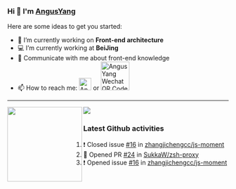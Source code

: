 ### Hi 👋 I'm [AngusYang](https://www.imyangyong.com/)

Here are some ideas to get you started:
<!-- - 🌱 I’m currently learning ... -->
<!-- - 👯 I’m looking to collaborate on ... -->
<!-- - 🤔 I’m looking for help with ... -->
- 🔭 I’m currently working on **Front-end architecture**
- 💻 I’m currently working at **BeiJing**
- 💬 Communicate with me about front-end knowledge
- 📫 How to reach me: <a href="https://twitter.com/imyangyong"><img src="https://cdn.worldvectorlogo.com/logos/twitter-6.svg" title="Twitter" alt="AngusYang Twitter profile" width="28"/></a> or <a href="https://img.imyangyong.com/wechat.jpeg"><img src="https://cdn.worldvectorlogo.com/logos/wechat-3.svg" title="Wechat" alt="AngusYang Wechat QR Code" width="65"/></a>

---

<div>
  <img height="170" align="left" src="https://github-readme-stats.vercel.app/api?username=imyangyong&count_private=true&include_all_commits=true" />
  <img src="https://github-readme-stats.vercel.app/api/top-langs/?username=imyangyong&layout=compact" />
</div>

### Latest Github activities
<!--START_SECTION:activity-->
1. ❗️ Closed issue [#16](https://github.com/zhangjichengcc/js-moment/issues/16) in [zhangjichengcc/js-moment](https://github.com/zhangjichengcc/js-moment)
2. 💪 Opened PR [#24](https://github.com/SukkaW/zsh-proxy/pull/24) in [SukkaW/zsh-proxy](https://github.com/SukkaW/zsh-proxy)
3. ❗️ Opened issue [#16](https://github.com/zhangjichengcc/js-moment/issues/16) in [zhangjichengcc/js-moment](https://github.com/zhangjichengcc/js-moment)
<!--END_SECTION:activity-->


